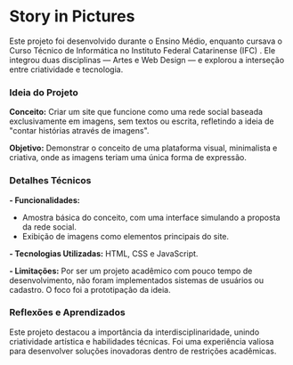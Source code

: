 # **Story in Pictures**

Este projeto foi desenvolvido durante o Ensino Médio, enquanto cursava o Curso Técnico de Informática no Instituto Federal Catarinense (IFC) . Ele integrou duas disciplinas — Artes e Web Design — e explorou a interseção entre criatividade e tecnologia.

### **Ideia do Projeto**
**Conceito:** Criar um site que funcione como uma rede social baseada exclusivamente em imagens, sem textos ou escrita, refletindo a ideia de "contar histórias através de imagens".

**Objetivo:** Demonstrar o conceito de uma plataforma visual, minimalista e criativa, onde as imagens teriam uma única forma de expressão.

  
### **Detalhes Técnicos**
**- Funcionalidades:**
  - Amostra básica do conceito, com uma interface simulando a proposta da rede social.
  - Exibição de imagens como elementos principais do site.
    
**- Tecnologias Utilizadas:** HTML, CSS e JavaScript.

**- Limitações:** Por ser um projeto acadêmico com pouco tempo de desenvolvimento, não foram implementados sistemas de usuários ou cadastro. O foco foi a prototipação da ideia.
  
### **Reflexões e Aprendizados**

Este projeto destacou a importância da interdisciplinaridade, unindo criatividade artística e habilidades técnicas.
Foi uma experiência valiosa para desenvolver soluções inovadoras dentro de restrições acadêmicas.
